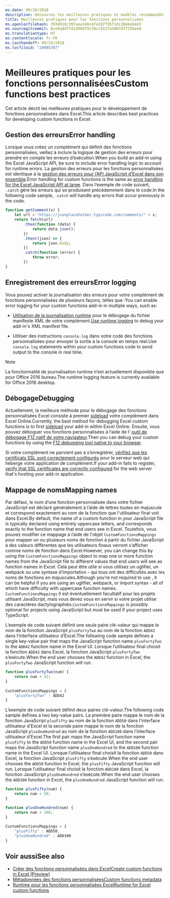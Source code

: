 ```yaml
---
ms.date: 09/20/2018
description: Découvrez les meilleures pratiques et modèles recommandés pour les fonctions personnalisées d’Excel.
title: Meilleures pratiques pour les fonctions personnalisées
ms.openlocfilehash: 3934910c397aea348c4fe2d7f95f1dc20ebeb4d3
ms.sourcegitcommit: 8ce9a8d7f41d96879c39cc5527a3007dff25bee8
ms.translationtype: HT
ms.contentlocale: fr-FR
ms.lasthandoff: 09/24/2018
ms.locfileid: "24985787"
---
```

# <a name="custom-functions-best-practices"></a><span data-ttu-id="a557b-103">Meilleures pratiques pour les fonctions personnalisées</span><span class="sxs-lookup"><span data-stu-id="a557b-103">Custom functions best practices</span></span>

<span data-ttu-id="a557b-104">Cet article décrit les meilleures pratiques pour le développement de fonctions personnalisées dans Excel.</span><span class="sxs-lookup"><span data-stu-id="a557b-104">This article describes best practices for developing custom functions in Excel.</span></span>

## <a name="error-handling"></a><span data-ttu-id="a557b-105">Gestion des erreurs</span><span class="sxs-lookup"><span data-stu-id="a557b-105">Error handling</span></span>

<span data-ttu-id="a557b-106">Lorsque vous créez un complément qui définit des fonctions personnalisées, veillez à inclure la logique de gestion des erreurs pour prendre en compte les erreurs d’exécution.</span><span class="sxs-lookup"><span data-stu-id="a557b-106">When you build an add-in using the Excel JavaScript API, be sure to include error handling logic to account for runtime errors.</span></span> <span data-ttu-id="a557b-107">La gestion des erreurs pour les fonctions personnalisées est identique à la [gestion des erreurs pour l’API JavaScript d’Excel dans son ensemble](excel-add-ins-error-handling.md).</span><span class="sxs-lookup"><span data-stu-id="a557b-107">Error handling for custom functions is the same as [error handling for the Excel JavaScript API at large](excel-add-ins-error-handling.md).</span></span> <span data-ttu-id="a557b-108">Dans l’exemple de code suivant, `.catch` gère les erreurs qui se produisent précédemment dans le code.</span><span class="sxs-lookup"><span data-stu-id="a557b-108">In the following code sample, `.catch` will handle any errors that occur previously in the code.</span></span>

```js
function getComment(x) {
    let url = "https://jsonplaceholder.typicode.com/comments/" + x; 
    return fetch(url)
        .then(function (data) {
            return data.json();
        })
        .then((json) => {
            return json.body;
        })
        .catch(function (error) {
            throw error;
        })
}
```

## <a name="error-logging"></a><span data-ttu-id="a557b-109">Enregistrement des erreurs</span><span class="sxs-lookup"><span data-stu-id="a557b-109">Error logging</span></span>

<span data-ttu-id="a557b-110">Vous pouvez activer la journalisation des erreurs pour votre complément de fonctions personnalisées de plusieurs façons, telles que :</span><span class="sxs-lookup"><span data-stu-id="a557b-110">You can enable error logging for your custom functions add-in in multiple ways, such as:</span></span> 

- <span data-ttu-id="a557b-111">[Utilisation de la journalisation runtime](../testing/troubleshoot-manifest.md#use-runtime-logging-to-debug-your-add-in-manifest) pour le débogage du fichier manifeste XML de votre complément.</span><span class="sxs-lookup"><span data-stu-id="a557b-111">[Use runtime logging](../testing/troubleshoot-manifest.md#use-runtime-logging-to-debug-your-add-in-manifest) to debug your add-in's XML manifest file.</span></span> 

- <span data-ttu-id="a557b-112">Utiliser des instructions `console.log` dans votre code des fonctions personnalisées pour envoyer la sortie à la console en temps réel.</span><span class="sxs-lookup"><span data-stu-id="a557b-112">Use `console.log` statements within your custom functions code to send output to the console in real time.</span></span>

> [!NOTE]
> <span data-ttu-id="a557b-113">La fonctionnalité de journalisation runtime n’est actuellement disponible que pour Office 2016 bureau.</span><span class="sxs-lookup"><span data-stu-id="a557b-113">The runtime logging feature is currently available for Office 2016 desktop.</span></span>

## <a name="debugging"></a><span data-ttu-id="a557b-114">Débogage</span><span class="sxs-lookup"><span data-stu-id="a557b-114">Debugging</span></span>

<span data-ttu-id="a557b-115">Actuellement, la meilleure méthode pour le débogage des fonctions personnalisées Excel consiste à premier [sideload](../testing/sideload-office-add-ins-for-testing.md) votre complément dans Excel Online.</span><span class="sxs-lookup"><span data-stu-id="a557b-115">Currently, the best method for debugging Excel custom functions is to first [sideload](../testing/sideload-office-add-ins-for-testing.md) your add-in within Excel Online.</span></span> <span data-ttu-id="a557b-116">Ensuite, vous pouvez déboguer vos fonctions personnalisées à l’aide de l' [outil de débogage F12 natif de votre navigateur](../testing/debug-add-ins-in-office-online.md).</span><span class="sxs-lookup"><span data-stu-id="a557b-116">Then you can debug your custom functions by using the [F12 debugging tool native to your browser](../testing/debug-add-ins-in-office-online.md).</span></span>

<span data-ttu-id="a557b-117">Si votre complément ne parvient pas à s’enregistrer, [vérifiez que les certificats SSL sont correctement configurés](https://github.com/OfficeDev/generator-office/blob/master/src/docs/ssl.md) pour le serveur web qui héberge votre application de complément.</span><span class="sxs-lookup"><span data-stu-id="a557b-117">If your add-in fails to register, [verify that SSL certificates are correctly configured](https://github.com/OfficeDev/generator-office/blob/master/src/docs/ssl.md) for the web server that's hosting your add-in application.</span></span>

## <a name="mapping-names"></a><span data-ttu-id="a557b-118">Mappage de noms</span><span class="sxs-lookup"><span data-stu-id="a557b-118">Mapping names</span></span>

<span data-ttu-id="a557b-119">Par défaut, le nom d’une fonction personnalisée dans votre fichier JavaScript est déclaré généralement à l’aide de lettres toutes en majuscule et correspond exactement au nom de la fonction que l'utilisateur final voit dans Excel.</span><span class="sxs-lookup"><span data-stu-id="a557b-119">By default, the name of a custom function in your JavaScript file is typically declared using entirely uppercase letters, and corresponds exactly to the function name that end users see in Excel.</span></span> <span data-ttu-id="a557b-120">Toutefois, vous pouvez modifier ce mappage à l’aide de l'objet `CustomFunctionsMappings` pour mapper un ou plusieurs noms de fonction à partir du fichier JavaScript à des valeurs différentes que les utilisateurs finaux verront s’afficher comme noms de fonction dans Excel.</span><span class="sxs-lookup"><span data-stu-id="a557b-120">However, you can change this by using the `CustomFunctionsMappings` object to map one or more function names from the JavaScript file to different values that end users will see as function names in Excel.</span></span> <span data-ttu-id="a557b-121">Cela peut être utile si vous utilisez un uglifier, un webpack ou une syntaxe d’importation - qui tous ont des difficultés avec les noms de fonctions en majuscules.</span><span class="sxs-lookup"><span data-stu-id="a557b-121">Although you're not required to use , it can be helpful if you are using an uglifier, webpack, or import syntax - all of which have difficulty with uppercase function names.</span></span> <span data-ttu-id="a557b-122">`CustomFunctionsMappings` Il est éventuellement facultatif pour les projets utilisant JavaScript, mais vous devez vous en servir si votre projet utilise des caractères dactylographiés.</span><span class="sxs-lookup"><span data-stu-id="a557b-122">`CustomFunctionsMappings` is possibly optional for projects using JavaScript but must be used if your project uses TypeScript.</span></span>  
  
<span data-ttu-id="a557b-123">L’exemple de code suivant définit une seule paire clé-valeur qui mappe le nom de la fonction JavaScript `plusFortyTwo` au nom de la fonction `ADD42` dans l’interface utilisateur d’Excel.</span><span class="sxs-lookup"><span data-stu-id="a557b-123">The following code sample defines a single key-value pair that maps the JavaScript function name `plusFortyTwo` to the `ADD42` function name in the Excel UI.</span></span> <span data-ttu-id="a557b-124">Lorsque l’utilisateur final choisit la fonction `ADD42` dans Excel, la fonction JavaScript `plusFortyTwo` s’exécute.</span><span class="sxs-lookup"><span data-stu-id="a557b-124">When the end user chooses the `ADD42` function in Excel, the `plusFortyTwo` JavaScript function will run.</span></span>

```js
function plusFortyTwo(num) {
    return num + 42;  
}  
  
CustomFunctionsMappings = {
    "plusFortyTwo" : ADD42
}
```

<span data-ttu-id="a557b-125">L’exemple de code suivant définit deux paires clé-valeur.</span><span class="sxs-lookup"><span data-stu-id="a557b-125">The following code sample defines a two key-value pairs.</span></span> <span data-ttu-id="a557b-126">La première paire mappe le nom de la fonction JavaScript `plusFifty` au nom de la fonction `ADD50` dans l’interface utilisateur d’Excel et la seconde paire mappe le nom de la fonction JavaScript `plusOneHundred` au nom de la fonction `ADD100` dans l’interface utilisateur d’Excel.</span><span class="sxs-lookup"><span data-stu-id="a557b-126">The first pair maps the JavaScript function name `plusFifty` to the `ADD50` function name in the Excel UI, and the second pair maps the JavaScript function name `plusOneHundred` to the `ADD100` function name in the Excel UI.</span></span> <span data-ttu-id="a557b-127">Lorsque l’utilisateur final choisit la fonction `ADD50` dans Excel, la fonction JavaScript `plusFifty` s’exécute.</span><span class="sxs-lookup"><span data-stu-id="a557b-127">When the end user chooses the `ADD50` function in Excel, the `plusFifty` JavaScript function will run.</span></span> <span data-ttu-id="a557b-128">Lorsque l’utilisateur final choisit la fonction `ADD100` dans Excel, la fonction JavaScript `plusOneHundred` s’exécute.</span><span class="sxs-lookup"><span data-stu-id="a557b-128">When the end user chooses the `ADD100` function in Excel, the `plusOneHundred` JavaScript function will run.</span></span>

```js
function plusFifty(num) {
    return num + 50;  
} 

function plusOneHundred(num) {
    return num + 100;  
}  
  
CustomFunctionsMappings = {
    "plusFifty" : ADD50,  
    "plusOneHundred" : ADD100
}
 ```

 ## <a name="see-also"></a><span data-ttu-id="a557b-129">Voir aussi</span><span class="sxs-lookup"><span data-stu-id="a557b-129">See also</span></span>

* [<span data-ttu-id="a557b-130">Créer des fonctions personnalisées dans Excel</span><span class="sxs-lookup"><span data-stu-id="a557b-130">Create custom functions in Excel (Preview)</span></span>](custom-functions-overview.md)
* [<span data-ttu-id="a557b-131">Métadonnées des fonctions personnalisées</span><span class="sxs-lookup"><span data-stu-id="a557b-131">Custom functions metadata</span></span>](custom-functions-json.md)
* [<span data-ttu-id="a557b-132">Runtime pour les fonctions personnalisées Excel</span><span class="sxs-lookup"><span data-stu-id="a557b-132">Runtime for Excel custom functions</span></span>](custom-functions-runtime.md)
